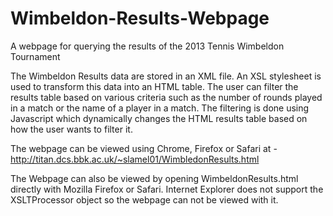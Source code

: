 # Wimbeldon-Results-Webpage
A webpage for querying the results of the 2013 Tennis Wimbeldon Tournament 

The Wimbeldon Results data are stored in an XML file.
An XSL stylesheet is used to transform this data into an HTML table.
The user can filter the results table based on various criteria such as 
the number of rounds played in a match or the name of a player in a match.
The filtering is done using Javascript which dynamically changes the HTML 
results table based on how the user wants to filter it.

The webpage can be viewed using Chrome, Firefox or Safari at - 
http://titan.dcs.bbk.ac.uk/~slamel01/WimbledonResults.html

The Webpage can also be viewed by opening WimbeldonResults.html directly with Mozilla Firefox or Safari. 
Internet Explorer does not support the XSLTProcessor object so the webpage can not be viewed with it.

